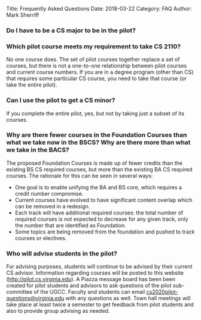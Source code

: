Title: Frequently Asked Questions
Date: 2018-03-22
Category: FAQ
Author: Mark Sherriff

### Do I have to be a CS major to be in the pilot?

 

### Which pilot course meets my requirement to take CS 2110?

No one course does.
The set of pilot courses together replace a set of courses, but there is not a one-to-one relationship between pilot courses and current course numbers.
If you are in a degree program (other than CS) that requires some particular CS course, you need to take that course (or take the entire pilot).

### Can I use the pilot to get a CS minor?

If you complete the entire pilot, yes, but not by taking just a subset of its courses.

### Why are there fewer courses in the Foundation Courses than what we take now in the BSCS?  Why are there more than what we take in the BACS?

The proposed Foundation Courses is made up of fewer credits than the existing BS CS required courses, but more than the existing BA CS required courses.  The rationale for this can be seen in several ways:

* One goal is to enable unifying the BA and BS core, which requires a credit number compromise.
* Current courses have evolved to have significant content overlap which can be removed in a redesign.
* Each track will have additional required courses: the total number of required courses is not expected to decrease for any given track, only the number that are identified as Foundation.
* Some topics are being removed from the foundation and pushed to track courses or electives.

### Who will advise students in the pilot?

For advising purposes, students will continue to be advised by their current CS advisor.  Information regarding courses will be posted to this website (http://pilot.cs.virginia.edu).  A Piazza message board has been been created for pilot students and advisors to ask questions of the pilot sub-committee of the UGCC.  Faculty and students can email cs2020pilot-questions@virginia.edu with any questions as well.  Town hall meetings will take place at least twice a semester to get feedback from pilot students and also to provide group advising as needed.  